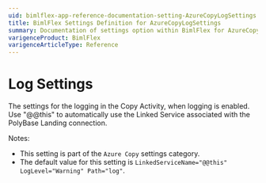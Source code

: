 ```yaml
---
uid: bimlflex-app-reference-documentation-setting-AzureCopyLogSettings
title: BimlFlex Settings Definition for AzureCopyLogSettings
summary: Documentation of settings option within BimlFlex for AzureCopyLogSettings
varigenceProduct: BimlFlex
varigenceArticleType: Reference
---
```


# Log Settings

The settings for the logging in the Copy Activity, when logging is enabled. Use "@@this" to automatically use the Linked Service associated with the PolyBase Landing connection.

Notes:

* This setting is part of the `Azure Copy` settings category.
* The default value for this setting is `LinkedServiceName="@@this" LogLevel="Warning" Path="log"`.
